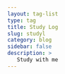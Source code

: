 ```yaml
---
layout: tag-list
type: tag
title: Study Log
slug: studyl
category: blog
sidebar: false
description: >
   Study with me
---
```

